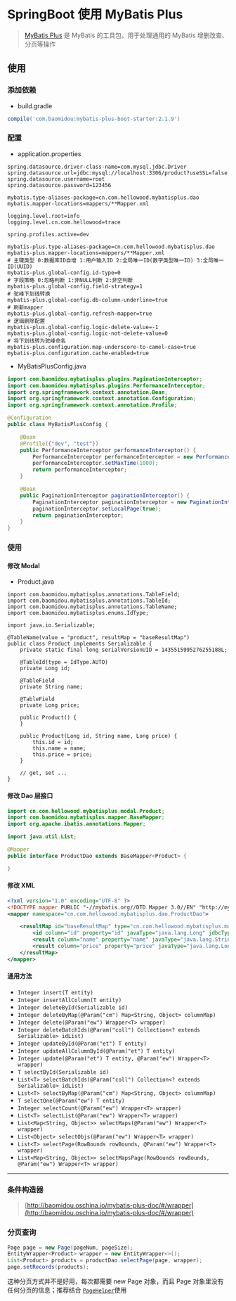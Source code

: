# SpringBoot 使用 MyBatis Plus

> [MyBatis Plus](https://github.com/baomidou/mybatis-plus) 是 MyBatis 的工具包，用于处理通用的 MyBatis 增删改查、分页等操作

## 使用 

### 添加依赖
- build.gradle

```gradle
compile('com.baomidou:mybatis-plus-boot-starter:2.1.9')
```

### 配置 
- application.properties

```
spring.datasource.driver-class-name=com.mysql.jdbc.Driver
spring.datasource.url=jdbc:mysql://localhost:3306/product?useSSL=false
spring.datasource.username=root
spring.datasource.password=123456

mybatis.type-aliases-package=cn.com.hellowood.mybatisplus.dao
mybatis.mapper-locations=mappers/**Mapper.xml

logging.level.root=info
logging.level.cn.com.hellowood=trace

spring.profiles.active=dev

mybatis-plus.type-aliases-package=cn.com.hellowood.mybatisplus.dao
mybatis-plus.mapper-locations=mappers/**Mapper.xml
# 主键类型 0:数据库ID自增 1:用户输入ID 2:全局唯一ID(数字类型唯一ID) 3:全局唯一ID(UUID)
mybatis-plus.global-config.id-type=0
# 字段策略 0:忽略判断 1:非NULL判断 2:非空判断
mybatis-plus.global-config.field-strategy=1
# 驼峰下划线转换
mybatis-plus.global-config.db-column-underline=true
# 刷新mapper
mybatis-plus.global-config.refresh-mapper=true
# 逻辑删除配置
mybatis-plus.global-config.logic-delete-value=-1
mybatis-plus.global-config.logic-not-delete-value=0
# 将下划线转为驼峰命名
mybatis-plus.configuration.map-underscore-to-camel-case=true
mybatis-plus.configuration.cache-enabled=true
```

- MyBatisPlusConfig.java

```java
import com.baomidou.mybatisplus.plugins.PaginationInterceptor;
import com.baomidou.mybatisplus.plugins.PerformanceInterceptor;
import org.springframework.context.annotation.Bean;
import org.springframework.context.annotation.Configuration;
import org.springframework.context.annotation.Profile;

@Configuration
public class MyBatisPlusConfig {

    @Bean
    @Profile({"dev", "test"})
    public PerformanceInterceptor performanceInterceptor() {
        PerformanceInterceptor performanceInterceptor = new PerformanceInterceptor();
        performanceInterceptor.setMaxTime(1000);
        return performanceInterceptor;
    }

    @Bean
    public PaginationInterceptor paginationInterceptor() {
        PaginationInterceptor paginationInterceptor = new PaginationInterceptor();
        paginationInterceptor.setLocalPage(true);
        return paginationInterceptor;
    }
}

```

### 使用

#### 修改 Modal
- Product.java
```
import com.baomidou.mybatisplus.annotations.TableField;
import com.baomidou.mybatisplus.annotations.TableId;
import com.baomidou.mybatisplus.annotations.TableName;
import com.baomidou.mybatisplus.enums.IdType;

import java.io.Serializable;

@TableName(value = "product", resultMap = "baseResultMap")
public class Product implements Serializable {
    private static final long serialVersionUID = 1435515995276255188L;

    @TableId(type = IdType.AUTO)
    private Long id;

    @TableField
    private String name;

    @TableField
    private Long price;

    public Product() {
    }

    public Product(Long id, String name, Long price) {
        this.id = id;
        this.name = name;
        this.price = price;
    }

    // get, set ...
}

```

#### 修改 Dao 层接口

```java
import cn.com.hellowood.mybatisplus.modal.Product;
import com.baomidou.mybatisplus.mapper.BaseMapper;
import org.apache.ibatis.annotations.Mapper;

import java.util.List;

@Mapper
public interface ProductDao extends BaseMapper<Product> {

}
```
#### 修改 XML
 
```xml
<?xml version="1.0" encoding="UTF-8" ?>
<!DOCTYPE mapper PUBLIC "-//mybatis.org//DTD Mapper 3.0//EN" "http://mybatis.org/dtd/mybatis-3-mapper.dtd" >
<mapper namespace="cn.com.hellowood.mybatisplus.dao.ProductDao">

    <resultMap id="baseResultMap" type="cn.com.hellowood.mybatisplus.modal.Product">
        <id column="id" property="id" javaType="java.lang.Long" jdbcType="INTEGER"></id>
        <result column="name" property="name" javaType="java.lang.String" jdbcType="VARCHAR"></result>
        <result column="price" property="price" javaType="java.lang.Long" jdbcType="BIGINT"></result>
    </resultMap>
</mapper>

```


#### 通用方法
- `Integer insert(T entity)`
- `Integer insertAllColumn(T entity)`
- `Integer deleteById(Serializable id)`
- `Integer deleteByMap(@Param("cm") Map<String, Object> columnMap)`
- `Integer delete(@Param("ew") Wrapper<T> wrapper)`
- `Integer deleteBatchIds(@Param("coll") Collection<? extends Serializable> idList)`
- `Integer updateById(@Param("et") T entity)`
- `Integer updateAllColumnById(@Param("et") T entity)`
- `Integer update(@Param("et") T entity, @Param("ew") Wrapper<T> wrapper)`
- `T selectById(Serializable id)`
- `List<T> selectBatchIds(@Param("coll") Collection<? extends Serializable> idList)`
- `List<T> selectByMap(@Param("cm") Map<String, Object> columnMap)`
- `T selectOne(@Param("ew") T entity)`
- `Integer selectCount(@Param("ew") Wrapper<T> wrapper)`
- `List<T> selectList(@Param("ew") Wrapper<T> wrapper)`
- `List<Map<String, Object>> selectMaps(@Param("ew") Wrapper<T> wrapper)`
- `List<Object> selectObjs(@Param("ew") Wrapper<T> wrapper)`
- `List<T> selectPage(RowBounds rowBounds, @Param("ew") Wrapper<T> wrapper)`
- `List<Map<String, Object>> selectMapsPage(RowBounds rowBounds, @Param("ew") Wrapper<T> wrapper)`

------------------------

### 条件构造器
> [http://baomidou.oschina.io/mybatis-plus-doc/#/wrapper](http://baomidou.oschina.io/mybatis-plus-doc/#/wrapper)

### 分页查询
```java
Page page = new Page(pageNum, pageSize);
EntityWrapper<Product> wrapper = new EntityWrapper<>();
List<Product> products = productDao.selectPage(page, wrapper);
page.setRecords(products);
```
这种分页方式并不是好用，每次都需要 new Page 对象，而且 Page 对象里没有任何分页的信息；推荐结合 [`PageHelper`](https://github.com/pagehelper/Mybatis-PageHelper)使用